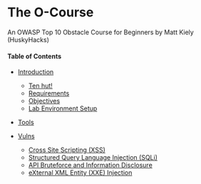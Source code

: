 # The O-Course
An OWASP Top 10 Obstacle Course for Beginners by Matt Kiely (HuskyHacks)

#### Table of Contents  
- [Introduction](/index.md) 
  - [Ten hut!](#ten-hut)
  - [Requirements](#Requirements) 
  - [Objectives](#Objectives)  
  - [Lab Environment Setup](#Lab-Environment-Setup)
- [Tools](/tools/index.md)
- [Vulns](/vulns/index.md)
  - [Cross Site Scripting (XSS)](/vulns/xss.md)
  - [Structured Query Language Injection (SQLi)](/vulns/sqli.md)
  - [API Bruteforce and Information Disclosure](/vulns/api.md)
  - [eXternal XML Entity (XXE) Injection](/vulns/xxe.md)
  
  <!-- toc -->